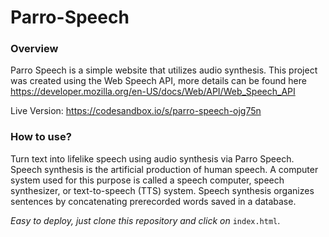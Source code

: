 # Parro-Speech
### Overview
Parro Speech is a simple website that utilizes audio synthesis. This project was created using the Web Speech API, more details can be found here https://developer.mozilla.org/en-US/docs/Web/API/Web_Speech_API

Live Version: https://codesandbox.io/s/parro-speech-ojg75n


### How to use?
Turn text into lifelike speech using audio synthesis via Parro Speech. Speech synthesis is the artificial production of human speech. A computer system used for this purpose is called a speech computer, speech synthesizer, or text-to-speech (TTS) system. Speech synthesis organizes sentences by concatenating prerecorded words saved in a database.


*Easy to deploy, just clone this repository and click on* `index.html`.

